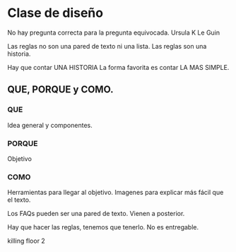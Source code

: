 # Clase de diseño

No hay pregunta correcta para la pregunta equivocada.
Ursula K Le Guin

Las reglas no son una pared de texto ni una lista.
Las reglas son una historia.

Hay que contar UNA HISTORIA
La forma favorita es contar LA MAS SIMPLE.

## QUE, PORQUE y COMO.

### QUE
Idea general y componentes.

### PORQUE
Objetivo

### COMO
Herramientas para llegar al objetivo.
Imagenes para explicar más fácil que el texto.

Los FAQs pueden ser una pared de texto. Vienen a posterior.

Hay que hacer las reglas, tenemos que tenerlo. No es entregable.


killing floor 2
